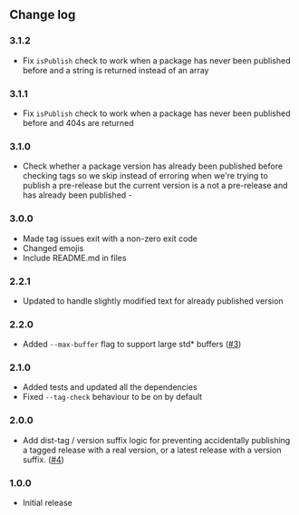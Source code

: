 ## Change log

### 3.1.2

- Fix `isPublish` check to work when a package has never been published before
  and a string is returned instead of an array

### 3.1.1

- Fix `isPublish` check to work when a package has never been published before
  and 404s are returned

### 3.1.0

- Check whether a package version has already been published before checking
  tags so we skip instead of erroring when we're trying to publish a pre-release
  but the current version is a not a pre-release and has already been
  published -

### 3.0.0

- Made tag issues exit with a non-zero exit code
- Changed emojis
- Include README.md in files

### 2.2.1

- Updated to handle slightly modified text for already published version

### 2.2.0

- Added `--max-buffer` flag to support large std\* buffers
  ([#3](https://github.com/jameslnewell/publish-if-not-published/issues/3))

### 2.1.0

- Added tests and updated all the dependencies
- Fixed `--tag-check` behaviour to be on by default

### 2.0.0

- Add dist-tag / version suffix logic for preventing accidentally publishing a
  tagged release with a real version, or a latest release with a version suffix.
  ([#4](https://github.com/jameslnewell/publish-if-not-published/pull/4))

### 1.0.0

- Initial release
